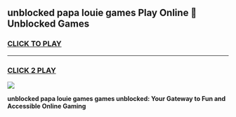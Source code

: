 
## unblocked papa louie games Play Online 👋 Unblocked Games
<h3>
<a href="https://premium.freeplayer.one?title=unblocked_papa_louie_games&ref=19F">CLICK TO PLAY</a></h3>
<hr>

<h3>
<a href="https://premium.freeplayer.one?title=unblocked_papa_louie_games&ref=19F">CLICK 2 PLAY</a>
  
</h3>

<a href="https://premium.freeplayer.one?title=unblocked_papa_louie_games&ref=19F"><img src="https://clearcache.store/games.png"></a>


**unblocked papa louie games games unblocked: Your Gateway to Fun and Accessible Online Gaming**
